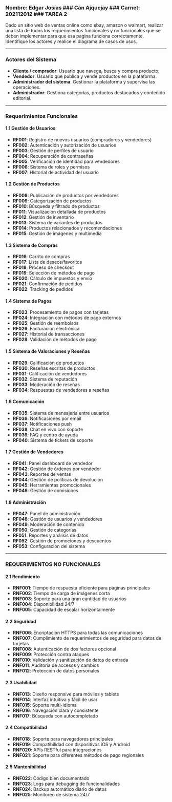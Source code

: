 ### **Nombre: Edgar Josías** ### **Cán Ajquejay** ### **Carnet: 202112012** ### TAREA 2

Dado un sitio web de ventas online como ebay, amazon o walmart, realizar una lista de todos los requerimientos funcionales y no funcionales que se deben implementar para que esa pagina funciona correctamente. Identifique los actores y realice el diagrama de casos de usos.

---

### **Actores del Sistema**

* **Cliente / comprador**: Usuario que navega, busca y compra producto.
* **Vendedor**: Usuario que publica y vende productos en la plataforma.
* **Administrador del sistema**: Gestionar la plataforma y supervisa las operaciones.
* **Administrador**: Gestiona categorías, productos destacados y contenido editorial.

---

### **Requerimientos Funcionales**

#### **1.1 Gestión de Usuarios**
* **RF001**: Registro de nuevos usuarios (compradores y vendedores)
* **RF002**: Autenticación y autorización de usuarios
* **RF003**: Gestión de perfiles de usuario
* **RF004**: Recuperación de contraseñas
* **RF005**: Verificación de identidad para vendedores
* **RF006**: Sistema de roles y permisos
* **RF007**: Historial de actividad del usuario

#### **1.2 Gestión de Productos**
* **RF008**: Publicación de productos por vendedores
* **RF009**: Categorización de productos
* **RF010**: Búsqueda y filtrado de productos
* **RF011**: Visualización detallada de productos
* **RF012**: Gestión de inventario
* **RF013**: Sistema de variantes de productos 
* **RF014**: Productos relacionados y recomendaciones
* **RF015**: Gestión de imágenes y multimedia

#### **1.3 Sistema de Compras**
* **RF016**: Carrito de compras 
* **RF017**: Lista de deseos/favoritos 
* **RF018**: Proceso de checkout 
* **RF019**: Selección de métodos de pago 
* **RF020**: Cálculo de impuestos y envío 
* **RF021**: Confirmación de pedidos 
* **RF022**: Tracking de pedidos

#### **1.4 Sistema de Pagos**
* **RF023**: Procesamiento de pagos con tarjetas
* **RF024**: Integración con métodos de pago externos
* **RF025**: Gestión de reembolsos
* **RF026**: Facturación electrónica
* **RF027**: Historial de transacciones
* **RF028**: Validación de métodos de pago

#### **1.5 Sistema de Valoraciones y Reseñas**
* **RF029**: Calificación de productos
* **RF030**: Reseñas escritas de productos
* **RF031**: Calificación de vendedores
* **RF032**: Sistema de reputación
* **RF033**: Moderación de reseñas
* **RF034**: Respuestas de vendedores a reseñas

#### **1.6 Comunicación**
* **RF035**: Sistema de mensajería entre usuarios
* **RF036**: Notificaciones por email
* **RF037**: Notificaciones push
* **RF038**: Chat en vivo con soporte
* **RF039**: FAQ y centro de ayuda
* **RF040**: Sistema de tickets de soporte

#### **1.7 Gestión de Vendedores**
* **RF041**: Panel dashboard de vendedor 
* **RF042**: Gestión de órdenes por vendedor
* **RF043**: Reportes de ventas
* **RF044**: Gestión de políticas de devolución
* **RF045**: Herramientas promocionales
* **RF046**: Gestión de comisiones

#### **1.8 Administración**
* **RF047**: Panel de administración
* **RF048**: Gestión de usuarios y vendedores
* **RF049**: Moderación de contenido
* **RF050**: Gestión de categorías
* **RF051**: Reportes y análisis de datos
* **RF052**: Gestión de promociones y descuentos
* **RF053**: Configuración del sistema

---

### **REQUERIMIENTOS NO FUNCIONALES**

#### **2.1 Rendimiento**
* **RNF001**: Tiempo de respuesta eficiente para páginas principales
* **RNF002**: Tiempo de carga de imágenes corta
* **RNF003**: Soporte para una gran cantidad de usuarios
* **RNF004**: Disponibilidad 24/7
* **RNF005**: Capacidad de escalar horizontalmente

#### **2.2 Seguridad**
* **RNF006**: Encriptación HTTPS para todas las comunicaciones
* **RNF007**: Cumplimiento de requerimientos de seguridad para datos de tarjetas
* **RNF008**: Autenticación de dos factores opcional
* **RNF009**: Protección contra ataques 
* **RNF010**: Validación y sanitización de datos de entrada
* **RNF011**: Auditoría de accesos y cambios
* **RNF012**: Protección de datos personales

#### **2.3 Usabilidad**
* **RNF013**: Diseño responsive para móviles y tablets
* **RNF014**: Interfaz intuitiva y fácil de usar
* **RNF015**: Soporte multi-idioma
* **RNF016**: Navegación clara y consistente
* **RNF017**: Búsqueda con autocompletado

#### **2.4 Compatibilidad**
* **RNF018**: Soporte para navegadores principales 
* **RNF019**: Compatibilidad con dispositivos iOS y Android
* **RNF020**: APIs RESTful para integraciones
* **RNF021**: Soporte para diferentes métodos de pago regionales

#### **2.5 Mantenibilidad**
* **RNF022**: Código bien documentado
* **RNF023**: Logs para debugging de funcionalidades
* **RNF024**: Backup automático diario de datos 
* **RNF025**: Monitoreo de sistema 24/7

